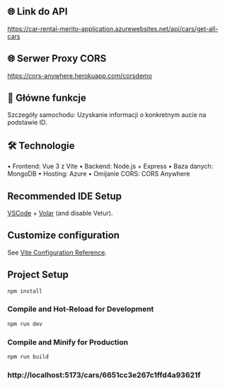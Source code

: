 ## 🌐 Link do API
https://car-rental-merito-application.azurewebsites.net/api/cars/get-all-cars
## 🌐 Serwer Proxy CORS
https://cors-anywhere.herokuapp.com/corsdemo
## 🚀 Główne funkcje
Szczegóły samochodu: Uzyskanie informacji o konkretnym aucie na podstawie ID.

##    🛠️ Technologie
 • Frontend: Vue 3 z Vite
 • Backend: Node.js + Express
 • Baza danych: MongoDB
 • Hosting: Azure
 • Omijanie CORS: CORS Anywhere

## Recommended IDE Setup

[VSCode](https://code.visualstudio.com/) + [Volar](https://marketplace.visualstudio.com/items?itemName=Vue.volar) (and disable Vetur).

## Customize configuration

See [Vite Configuration Reference](https://vite.dev/config/).

## Project Setup

```sh
npm install
```

### Compile and Hot-Reload for Development

```sh
npm run dev
```

### Compile and Minify for Production

```sh
npm run build
```
### http://localhost:5173/cars/6651cc3e267c1ffd4a93621f

